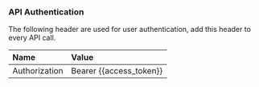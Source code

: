 ### API Authentication

The following header are used for user authentication, add this header to every API call.

Name                     | Value
:------------------------|:--------------------
 Authorization           | Bearer {{access_token}}
